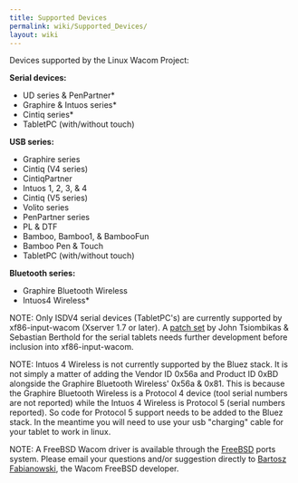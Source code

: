 ```yaml
---
title: Supported Devices
permalink: wiki/Supported_Devices/
layout: wiki
---
```


Devices supported by the Linux Wacom Project:

<b>Serial devices:</b>

-   UD series & PenPartner\*
-   Graphire & Intuos series\*
-   Cintiq series\*
-   TabletPC (with/without touch)

<b>USB series:</b>

-   Graphire series
-   Cintiq (V4 series)
-   CintiqPartner
-   Intuos 1, 2, 3, & 4
-   Cintiq (V5 series)
-   Volito series
-   PenPartner series
-   PL & DTF
-   Bamboo, Bamboo1, & BambooFun
-   Bamboo Pen & Touch
-   TabletPC (with/without touch)

<b>Bluetooth series:</b>

-   Graphire Bluetooth Wireless
-   Intuos4 Wireless\*

NOTE: Only ISDV4 serial devices (TabletPC's) are currently supported by
xf86-input-wacom (Xserver 1.7 or later). A [patch
set](http://sourceforge.net/mailarchive/forum.php?thread_name=4BEB198B.9030809%40sleif.de&forum_name=linuxwacom-discuss)
by John Tsiombikas & Sebastian Berthold for the serial tablets needs
further development before inclusion into xf86-input-wacom.

NOTE: Intuos 4 Wireless is not currently supported by the Bluez stack.
It is not simply a matter of adding the Vendor ID 0x56a and Product ID
0xBD alongside the Graphire Bluetooth Wireless' 0x56a & 0x81. This is
because the Graphire Bluetooth Wireless is a Protocol 4 device (tool
serial numbers are not reported) while the Intuos 4 Wireless is Protocol
5 (serial numbers reported). So code for Protocol 5 support needs to be
added to the Bluez stack. In the meantime you will need to use your usb
"charging" cable for your tablet to work in linux.

NOTE: A FreeBSD Wacom driver is available through the
[FreeBSD](http://www.freshports.org/x11-drivers/input-wacom) ports
system. Please email your questions and/or suggestion directly to
[Bartosz Fabianowski](mailto:freebsd@chillt.de?subject=WACOM), the Wacom
FreeBSD developer.
